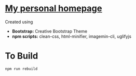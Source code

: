 # [My personal homepage](http://matthewpitropov.ca)

Created using
* **Bootstrap:** Creative Bootstrap Theme 
* **npm scripts:** clean-css, html-minifier, imagemin-cli, uglifyjs

# To Build
```sh
npm run rebuild
```